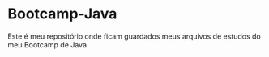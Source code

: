 # Bootcamp-Java
Este é meu repositório onde ficam guardados meus arquivos de estudos do meu Bootcamp de Java 


